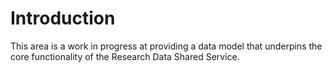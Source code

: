 # Introduction

This area is a work in progress at providing a data model that underpins the core functionality of the Research Data Shared Service.
